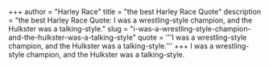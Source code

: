 +++
author = "Harley Race"
title = "the best Harley Race Quote"
description = "the best Harley Race Quote: I was a wrestling-style champion, and the Hulkster was a talking-style."
slug = "i-was-a-wrestling-style-champion-and-the-hulkster-was-a-talking-style"
quote = '''I was a wrestling-style champion, and the Hulkster was a talking-style.'''
+++
I was a wrestling-style champion, and the Hulkster was a talking-style.
